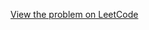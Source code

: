 [View the problem on LeetCode](https://leetcode.com/problems/remove-all-adjacent-duplicates-in-string/)

